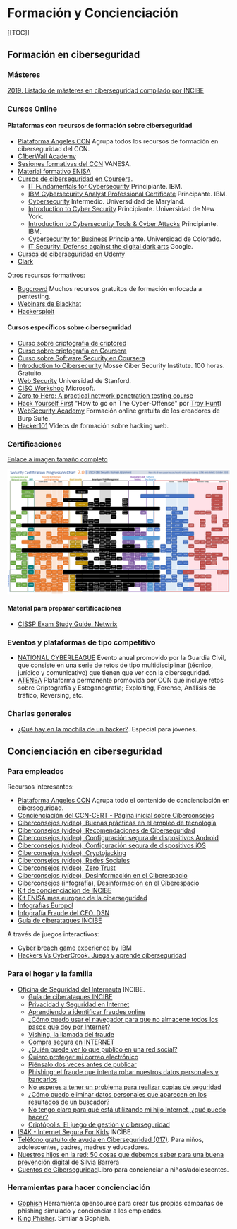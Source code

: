 # Formación y Concienciación

[[TOC]]

## Formación en ciberseguridad

### Másteres
[2019. Listado de másteres en ciberseguridad compilado por INCIBE](https://www.incibe.es/sites/default/files/paginas/talento/catalogos-formacion/catalogo-masteres-ciberseguridad-feb2019.pdf)

### Cursos Online
#### Plataformas con recursos de formación sobre ciberseguridad
- [Plataforma Angeles CCN](https://angeles.ccn-cert.cni.es/index.php/es/menu-formacion-es) Agrupa todos los recursos de formación en ciberseguridad del CCN.
- [C1berWall Academy](https://www.ecteg.eu/c1b3rwall-academy-es/)
- [Sesiones formativas del CCN](https://vanesa.ccn-cert.cni.es/userportal/#/home/main) VANESA.
- [Material formativo ENISA](https://www.enisa.europa.eu/topics/trainings-for-cybersecurity-specialists/online-training-material)
- [Cursos de ciberseguridad en Coursera](https://www.coursera.org/courses?query=cybersecurity). 
    - [IT Fundamentals for Cybersecurity](https://www.coursera.org/specializations/it-fundamentals-cybersecurity)   Principiante. IBM.
    - [IBM Cybersecurity Analyst Professional Certificate](https://www.coursera.org/professional-certificates/ibm-cybersecurity-analyst) Principante. IBM.
    - [Cybersecurity](https://www.coursera.org/specializations/cyber-security) Intermedio. Universdidad de Maryland.
    - [Introduction to Cyber Security](https://www.coursera.org/specializations/intro-cyber-security) Principiante. Universidad de New York.
    - [Introduction to Cybersecurity Tools & Cyber Attacks](https://www.coursera.org/learn/introduction-cybersecurity-cyber-attacks) Principiante. IBM.
    - [Cybersecurity for Business](https://www.coursera.org/specializations/cyber-security-business) Principiante. Universidad de Colorado.
    - [IT Security: Defense against the digital dark arts](https://www.coursera.org/learn/it-security) Google.
- [Cursos de ciberseguridad en Udemy](https://www.udemy.com/courses/search/?price=price-free&q=cyber+security&sort=relevance&src=ukw)
- [Clark](https://clark.center/home) 

Otros recursos formativos:
- [Bugcrowd](https://github.com/bugcrowd/bugcrowd_university) Muchos recursos gratuitos de formación enfocada a pentesting.
- [Webinars de Blackhat](https://www.blackhat.com/html/webcast/webcast-home.html)
- [Hackersploit](https://hackersploit.org/)

#### Cursos específicos sobre ciberseguridad
- [Curso sobre criptografía de criptored](https://www.youtube.com/watch?v=rm8W5XD3lUg)
- [Curso sobre criptografía en Coursera](https://www.coursera.org/learn/crypto)
- [Curso sobre Software Security en Coursera](https://www.coursera.org/learn/software-security)
- [Introduction to Cibersecurity](https://www.mosse-institute.com/certifications/mics-introduction-to-cyber-security.html) Mossé Ciber Security Institute. 100 horas. Gratuito.
- [Web Security](https://web.stanford.edu/class/cs253/) Universidad de Stanford.
- [CISO Workshop](https://docs.microsoft.com/en-us/security/ciso-workshop/ciso-workshop) Microsoft.
- [Zero to Hero: A practical network penetration testing course](https://www.youtube.com/playlist?list=PLLKT__MCUeiwBa7d7F_vN1GUwz_2TmVQj)
- [Hack Yourself First]() "How to go on The Cyber-Offense" por [Troy Hunt](www.troyhunt.com))
- [WebSecurity Academy](https://portswigger.net/web-security) Formación online gratuita de los creadores de Burp Suite.
- [Hacker101](https://www.hacker101.com/) Vídeos de formación sobre hacking web.




### Certificaciones
[Enlace a imagen tamaño completo](https://i.redd.it/h61ytobb7sx51.png)

![IMG](./img/certifications.png)

#### Material para preparar certificaciones
- [CISSP Exam Study Guide. Netwrix](https://www.netwrix.com/cissp_study_guide_pdf.html)

### Eventos y plataformas de tipo competitivo
- [NATIONAL CYBERLEAGUE](https://www.nationalcyberleague.es/) Evento anual promovido por la Guardia Civil, que consiste en una serie de retos de tipo multidisciplinar (técnico, jurídico y comunicativo) que tienen que ver con la ciberseguridad. 
- [ATENEA](https://angeles.ccn-cert.cni.es/index.php/es/talento-es) Plataforma permanente promovida por CCN que incluye retos sobre Criptografía y Esteganografía; Exploiting, Forense, Análisis de tráfico, Reversing, etc.

### Charlas generales
- [¿Qué hay en la mochila de un hacker?](https://cybercamp.es/videos/que-hay-en-la-mochila-de-un-hacker). Especial para jóvenes.

## Concienciación en ciberseguridad

### Para empleados

Recursos interesantes:
- [Plataforma Angeles CCN](https://angeles.ccn-cert.cni.es/index.php/es/ciberconsejos) Agrupa todo el contenido de concienciación en ciberseguridad.
- [Concienciación del CCN-CERT - Página inicial sobre Ciberconsejos](https://www.ccn.cni.es/index.php/es/ciberconsejos)
- [Ciberconsejos (vídeo), Buenas prácticas en el empleo de tecnología](https://www.youtube.com/watch?v=uKNcqM0ZBEw)
- [Ciberconsejos (vídeo), Recomendaciones de Ciberseguridad](https://www.youtube.com/watch?v=VfZVGFgRl4g)
- [Ciberconsejos (vídeo), Configuración segura de dispositivos Android](https://www.youtube.com/watch?v=t6S7j6hKNPI)
- [Ciberconsejos (vídeo), Configuración segura de dispositivos iOS](https://www.youtube.com/watch?v=gSY_xGj89oc)
- [Ciberconsejos (vídeo), Cryptojacking](https://www.youtube.com/watch?v=9Opq9Sn7azE)
- [Ciberconsejos (vídeo), Redes Sociales](https://www.youtube.com/watch?v=R2ZUXlNth1U)
- [Ciberconsejos (vídeo), Zero Trust](https://www.youtube.com/watch?v=R2ZUXlNth1U)
- [Ciberconsejos (vídeo), Desinformación en el Ciberespacio](https://www.youtube.com/watch?v=sKdb-iCyqLU)
- [Ciberconsejos (infografía), Desinformación en el Ciberespacio](https://www.ccn.cni.es/index.php/es/docman/documentos-publicos/305-infografia-ccn-desinformacion2/file)
- [Kit de concienciación de INCIBE](https://www.incibe.es/protege-tu-empresa/kit-concienciacion)
- [Kit ENISA mes europeo de la ciberseguridad](https://cybersecuritymonth.eu/press-campaign-toolbox)
- [Infografías Europol](https://www.europol.europa.eu/activities-services/public-awareness-and-prevention-guides)   
- [Infografía Fraude del CEO. DSN](https://pbs.twimg.com/media/DrPn0x-WwAMwucf?format=jpg&name=large)
- [Guía de ciberataques INCIBE](https://www.osi.es/sites/default/files/docs/guia-ciberataques/osi-guia-ciberataques.pdf)   

A través de juegos interactivos:
- [Cyber breach game experience](https://www.ibm.com/security/digital-assets/cybersecurity-ops/terminal/) by IBM
- [Hackers Vs CyberCrook. Juega y aprende ciberseguridad](https://www.osi.es/es/actualidad/blog/2016/12/01/hackers-vs-cybercrook-juega-y-aprende-ciberseguridad)


### Para el hogar y la familia
- [Oficina de Seguridad del Internauta](https://www.osi.es/es) INCIBE.
    - [Guía de ciberataques INCIBE](https://www.osi.es/sites/default/files/docs/guia-ciberataques/osi-guia-ciberataques.pdf)   
    - [Privacidad y Seguridad en Internet](https://www.osi.es/sites/default/files/docs/guiaprivacidadseguridadinternet.pdf)
    - [Aprendiendo a identificar fraudes online](https://www.osi.es/sites/default/files/docs/guia_fraudes/guia-fraudes-online.pdf)
    - [¿Cómo puedo usar el navegador para que no almacene todos los pasos que doy por Internet?](https://www.osi.es/sites/default/files/docs/navegacionprivada.pdf)
    - [Vishing, la llamada del fraude](https://www.osi.es/es/actualidad/blog/2020/10/14/vishing-la-llamada-del-fraude)
    - [Compra segura en INTERNET](https://www.osi.es/sites/default/files/docs/guia_compra_segura_internet_web_vfinal.pdf)
    - [¿Quién puede ver lo que publico en una red social?](https://www.osi.es/sites/default/files/docs/redessociales.pdf)
    - [Quiero proteger mi correo electrónico](https://www.osi.es/sites/default/files/docs/correoelectronico.pdf)
    - [Piénsalo dos veces antes de publicar](https://www.osi.es/sites/default/files/docs/c4_pdf_infografia_piensalo_dos_veces.pdf)
    - [Phishing: el fraude que intenta robar nuestros datos personales y bancarios](https://www.osi.es/sites/default/files/docs/phishing.pdf)
    - [No esperes a tener un problema para realizar copias de seguridad](https://www.osi.es/sites/default/files/docs/copiaseguridad.pdf)
    - [¿Cómo puedo eliminar datos personales que aparecen en los resultados de un buscador?](https://www.osi.es/sites/default/files/docs/eliminardatos.pdf)
    - [No tengo claro para qué está utilizando mi hijo Internet, ¿qué puedo hacer?](https://www.osi.es/sites/default/files/docs/menores.pdf)
    - [Criptópolis. El juego de gestión y ciberseguridad](https://www.osi.es/es/criptopolis)
- [IS4K - Internet Segura For Kids](https://www.is4k.es/) INCIBE.
- [Teléfono gratuito de ayuda en Ciberseguridad (017)](https://www.is4k.es/ayuda). Para niños, adolescentes, padres, madres y educadores.
- [Nuestros hijos en la red: 50 cosas que debemos saber para una buena prevención digital](https://www.amazon.es/Nuestros-hijos-red-debemos-prevenci%C3%B3n/dp/8417886028/ref=sr_1_1) de [Silvia Barrera](https://twitter.com/sbarrera0)
- [Cuentos de Ciberseguridad](https://www.amazon.es/Cuentos-Ciberseguridad-Plural-Francisco-Perez/dp/8418155051)Libro para concienciar a niños/adolescentes.

### Herramientas para hacer concienciación
- [Gophish](https://getgophish.com/) Herramienta opensource para crear tus propias campañas de phishing simulado y concienciar a los empleados.
- [King Phisher](https://github.com/rsmusllp/king-phisher). Similar a Gophish.
